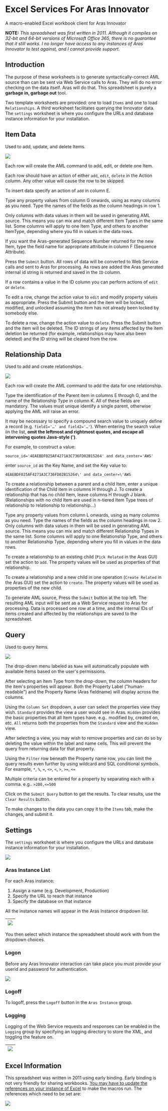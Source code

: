 # Excel Services For Aras Innovator

A macro-enabled Excel workbook client for Aras Innovator

**NOTE:** _This spreadsheet was first written in 2011. Although it compiles on 32-bit and 64-bit versions of Microsoft Office 365, there is no guarantee that it still works. I no longer have access to any instances of Aras Innovator to test against, and I cannot provide support._

## Introduction	

The purpose of these worksheets is to generate syntactically-correct AML source than can be sent via Web Service calls to Aras. They will do no error checking on the data itself. Aras will do that. This spreadsheet is purely a **garbage in, garbage out** tool.

Two template worksheets are provided: one to load `Items` and one to load `Relationships`. A third worksheet facilitates querying the Innovator data. The `settings` worksheet is where you configure the URLs and database instance information for your installation.

## Item Data	

Used to add, update, and delete Items.

![](media/items.png)

Each row will create the AML command to add, edit, or delete one Item.
	
Each row should have an action of either `add`, `edit`, `delete` in the Action column. Any other value will cause the row to be skipped.
	
To insert data specify an action of `add` in column E. 

Type any property values from column G onwards, using as many columns as you need. Type the names of the fields as the column headings in row 1. 

Only columns with data values in them will be used in generating AML source. This means you can mix and match different Item Types in the same list. Some columns will apply to one Item Type, and others to another ItemType, depending where you fill in values in the data rows. 

If you want the Aras-generated Sequence Number returned for the new Item, type the field name for appropriate attribute in column F (Sequence Attribute).

Press the `Submit` button. All rows of data will be converted to Web Service calls and sent to Aras for processing. As rows are added the Aras generated internal id string is returned and saved in the `ID` column.
	
If a row contains a value in the ID column you can perform actions of `edit` or `delete`. 
	
To edit a row, change the action value to `edit` and modify property values as appropriate. Press the Submit button and the item will be locked, modified, and unlocked assuming the item has not already been locked by somebody else. 
	
To delete a row, change the action value to `delete`. Press the Submit button and the item will be deleted. The ID strings of any items affected by the item deletion be returned (for example, relationships may have also been deleted) and the ID string will be cleared from the row.
	
## Relationship Data	

Used to add and create relationships.

![](media/relationships.png)

Each row will create the AML command to add the data for one relationship.
	
Type the identification of the Parent item in columns E through G, and the name of the Relationship Type in column K. All of these fields are mandatory. The values must unique identify a single parent, otherwise applying the AML will raise an error.
	
It may be necessary to specify a compound search value to uniquely define a record (e.g. `field1='…' and field2='…'`). When entering the search value iin the list, **omit the leftmost and rightmost quotes, and escape all intervening quotes Java-style (\')**. 

For example, to construct a value:

`source_id='4EAEBDF025AF4271A3C736FD02B15264' and data_center='AWS'`

enter `source_id` as the Key Name, and set the Key value to:

`4EAEBDF025AF4271A3C736FD02B15264\' and data_center=\'AWS`
	
To create a relationship between a parent and a child Item, enter a unique identification of the Child item in columns H through J. To create a relationship that has no child Item, leave columns H through J blank. (Relationships with no child Item are used in n-tiered Item Type trees of relationship to relationship to relationship...)
	
Type any property values from column L onwards, using as many columns as you need. Type the names of the fields as the 	column headings in row 2. Only columns with data values in them will be used in generating AML source. This means you can mix and match different Relationship Types in the same list. Some columns will apply to one Relationship Type, and others to another Relationship Type, depending where you fill in values in the data rows.
	
To create a relationship to an existing child (`Pick Related` in the Aras GUI) set the action to `add`. The property values will be used as properties of that relationship.
	
To create a relationship and a new child in one operation (`Create Related` in the Aras GUI) set the action to `create`. The property values will be used as properties of the new child.
	
To generate AML source, Press the `Submit` button at the top left. The resulting AML input will be sent as a Web Service request to Aras for processing. Data is processed one row at a time, and the internal IDs of items created and affected by the relationships are saved to the spreadsheet.
	
## Query	

Used to query Items.

![](media/query.png)

The drop-down menu labeled as `Name` will automatically populate with available Items based on the user's permissions.

After selecting an Item Type from the drop-down,  the column headers for the item's properties will appear.  Both the Property Label ("human-readable") and the Property Name (Aras fieldname) will display across the columns. 
	
Using the `Column Set` dropdown, a user can select the properties view they wish.  `Standard` provides the view a user would see in Aras.  `Hidden` provides the basic properties that all Item types have. e.g.. modified by, created on, etc.  `All`  returns both the properties from the `Standard` view and the `Hidden` view.
	
After selecting a view,  you may wish to remove properties and can do so by deleting the value within the label and name cells.  This will prevent the query from returning data for that property.
	
Using the `Filter` row beneath the Property name row,  you can limit the query results even further by using wildcard and SQL conditional symbols.  For example, `*`, `%`, `=`, `<>`, `<`, `>`, `>=`, `<=`

Multiple criteria can be entered for a property by separating each with a comma. e.g.. `>200,<=500`
	
Click on the `Submit Query` button to get the results.  To clear results, use the `Clear Results` button.
	
To make changes to the data you can copy it to the `Items` tab, make the changes, and submit it.

## Settings	

The `settings` worksheet is where you configure the URLs and database instance information for your installation. 

![](media/settings.png)


### Aras Instance List

For each Aras instance:
1. Assign a name (e.g. Development, Production)
2. Specify the URL to reach that instance
3. Specify the database on that instance

All the instance names will appear in the Aras Instance dropdown list. 

|![](media/aras-instance.png)|
|----------------------------|

You then select which instance the spreadsheet should work with from the dropdown choices. 

### Logon

Before any Aras Innovator interaction can take place you must provide your userid and password for authentication.

![](media/logon.png)

### Logoff

To logoff, press the `Logoff` button in the `Aras Instance` group.

### Logging

Logging of the Web Service requests and responses can be enabled in the `Logging` group by specifying an logging directory to store the XML, and toggling the feature on.

|![](media/logging.png)|
|----------------------------|

## Excel Information

This spreadsheet was written in 2011 using early binding. Early binding is not very friendly for sharing workbooks. [You may have to update the references on your instance of Excel](https://www.superexcelvba.com/en/tutorial/030-libraries) to make the macros run. The references which need to be set are:

![](media/references.png)
